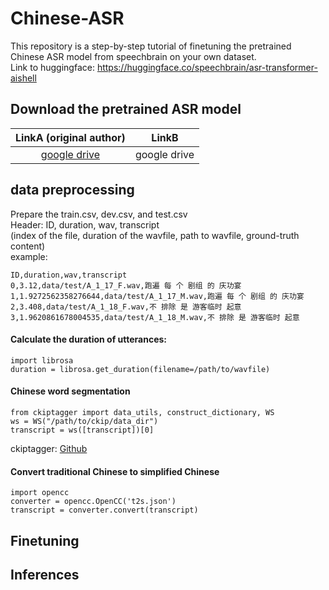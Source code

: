 # Chinese-ASR

This repository is a step-by-step tutorial of finetuning the pretrained Chinese ASR model from speechbrain on your own dataset.  
Link to huggingface: https://huggingface.co/speechbrain/asr-transformer-aishell


## Download the pretrained ASR model
| LinkA (original author) | LinkB | 
|:------:|:------:| 
|[google drive](https://drive.google.com/drive/folders/1noVw2hCwMIEt6Ovn4wt6DvrxqB2tT-Q1?usp=sharing)|google drive|


## data preprocessing

Prepare the train.csv, dev.csv, and test.csv  
Header: ID,                duration,                wav,             transcript  
       (index of the file, duration of the wavfile, path to wavfile, ground-truth content)  
example:  
```
ID,duration,wav,transcript
0,3.12,data/test/A_1_17_F.wav,跑遍 每 个 剧组 的 庆功宴
1,1.9272562358276644,data/test/A_1_17_M.wav,跑遍 每 个 剧组 的 庆功宴
2,3.408,data/test/A_1_18_F.wav,不 排除 是 游客临时 起意
3,1.9620861678004535,data/test/A_1_18_M.wav,不 排除 是 游客临时 起意
``` 

#### Calculate the duration of utterances: 
```
import librosa
duration = librosa.get_duration(filename=/path/to/wavfile)
```

#### Chinese word segmentation 
```
from ckiptagger import data_utils, construct_dictionary, WS
ws = WS("/path/to/ckip/data_dir")
transcript = ws([transcript])[0]

```
ckiptagger: [Github](https://github.com/ckiplab/ckiptagger) 


#### Convert traditional Chinese to simplified Chinese  

```
import opencc
converter = opencc.OpenCC('t2s.json')
transcript = converter.convert(transcript)
```


## Finetuning



## Inferences
